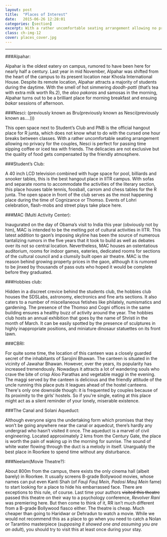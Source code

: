 ```yaml
---
layout: post
title:  "Places of Interest"
date:   2015-06-26 12:28:01
categories: [section]
excerpt: With a rather uncomfortable seating arrangement allowing no privacy for the couples, Nesci is perfect for passing time sipping coffee or iced tea with friends.
class: ch-img-12
cover: places_cover.jpg
--- 	
```

--------------------------------

###Alpahar:

Alpahar is the oldest eatery on campus, rumored to have been here for nearly half a century. 
Last year in mid November, Alpahar was shifted from the heart of the campus to its present 
location near Khosla International House. Despite its remote location, Alpahar attracts a 
majority of students during the daytime. With the smell of hot simmering _doodh-patti_ (that’s 
tea with extra milk worth Rs.2), the _aloo pakoras_ and samosas in the morning, Alpahar turns 
out to be a brilliant place for morning breakfast and ensuing _bakar_ sessions of afternoon.  

###Nesci: (previously known as Bru(previously known as Nesci(previously known as….)))  

This open space next to Student’s Club and PNB is the official hangout place for R junta, which 
does not know what to do with the cursed one hour breaks between classes. With a rather 
uncomfortable seating arrangement allowing no privacy for the couples, Nesci is perfect for 
passing time sipping coffee or iced tea with friends. The delicacies are not exclusive but the 
quality of food gets compensated by the friendly atmosphere.

###Student’s Club:  

A 40 inch LCD television combined with huge space for pool, billiards and snooker tables, this is 
the best hangout place in IITR campus. With sofas and separate rooms to accommodate the 
activities of the literary section, this place houses table tennis, foosball, carrom and chess tables 
for the R junta. The open space in front of the club serves as the most happening place during 
the time of Cognizance or Thomso. Events of Lohri celebration, flash-mobs and street plays take 
place here.  

###MAC (Multi Activity Center):  

Inaugurated on the day of Obama’s visit to India this year (obviously not by him), MAC is 
intended to be the melting pot of cultural activities in IITR. This latest addition to gaon’s 
imposing skyline has been the source of numerous tantalizing rumors in the five years that it 
took to build as well as debates over its not so central location. Nevertheless, MAC houses an 
ostentatious auditorium, rooms for indoor games, eateries, dedicated rooms for sections of the 
cultural council and a clumsily built open air theatre. MAC is the reason behind growing 
property prices in the gaon, although it is rumored to be jinxed by thousands of pass outs who 
hoped it would be complete before they graduated.

###Hobbies club: 

Hidden in a discreet crevice behind the students club, the hobbies club houses the SDSLabs, astronomy, 
electronics and fine arts sections. It also caters to a number of miscellaneous fetishes like philately, 
numismatics and gardening. The presence of the Thomso and Cogni offices in the same building ensures 
a healthy buzz of activity around the year. 
The hobbies club hosts an annual exhibition that goes by the name of Shristi in the month of March.
It can be easily spotted by the presence of sculptures in highly inappropriate positions, and miniature 
dinosaur statuettes on its front lawn.

###CBRI:  

For quite some time, the location of this canteen was a closely guarded secret of the 
inhabitants of Sarojini Bhawan. The canteen is situated in the vicinity of Jawahar Bhawan. 
However, over the years, its popularity has increased tremendously. Nowadays it attracts a lot 
of wandering souls who crave the bite of crisp Aloo Parathas and vegetable maggi in the 
evening. The maggi served by the canteen is delicious and the friendly attitude of the uncle 
running this place puts it leagues ahead of the hostel canteens. There's only one downside 
though: it is frequented by couples because of its proximity to the girls’ hostels. So if you're 
single, eating at this place might act as a silent reminder of your lonely, miserable existence.  

###The Canal and Solani Aqueduct:  

Although everyone signs the undertaking form which promises that they won’t be going 
anywhere near the canal or aquedcut, there’s hardly any undergrad who hasn’t visited it once. 
The aqueduct is a marvel of civil engineering. Located approximately 2 kms from the Century 
Gate, the place is worth the pain of waking up in the morning for sunrise. The sound of white 
water flowing through the duct is a melody in itself. Unarguably the best place in Roorkee to 
spend time without any disturbance.

###Neelam(Movie Theatre?):

About 800m from the campus, there exists the only cinema hall (albeit barely) in Roorkee. It 
usually screens B-grade Bollywood movies, whose names can put even Kanti Shah (of _Fauji Fauj 
Mein, Padosi Mauj Mein_ fame) to start looking for a place to hide his embarrassed face. There 
are exceptions to this rule, of course. Last time your authors <s>visited this theatre</s> passed this 
theatre on their way to a psychology conference, _Revolver Rani_ was premiering here. But then 
come to think of it, RR isn’t much different from a B-grade Bollywood fiasco either.
The theatre is cheap. Much cheaper than going to Haridwar or Dehradun to watch a movie. 
While we would not recommend this as a place to go when you need to catch a Nolan or 
Tarantino masterpiece (_supposing it showed one and assuming you are an adult_), you should try 
to visit this at least once during your stay.
